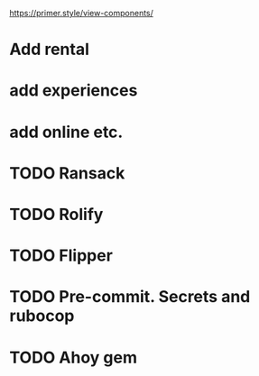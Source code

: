   https://primer.style/view-components/
  # Add rental
  # add experiences
  # add online etc.
  # TODO Ransack

  # TODO Rolify 
  # TODO Flipper
  # TODO Pre-commit. Secrets and rubocop
  # TODO Ahoy gem
  

